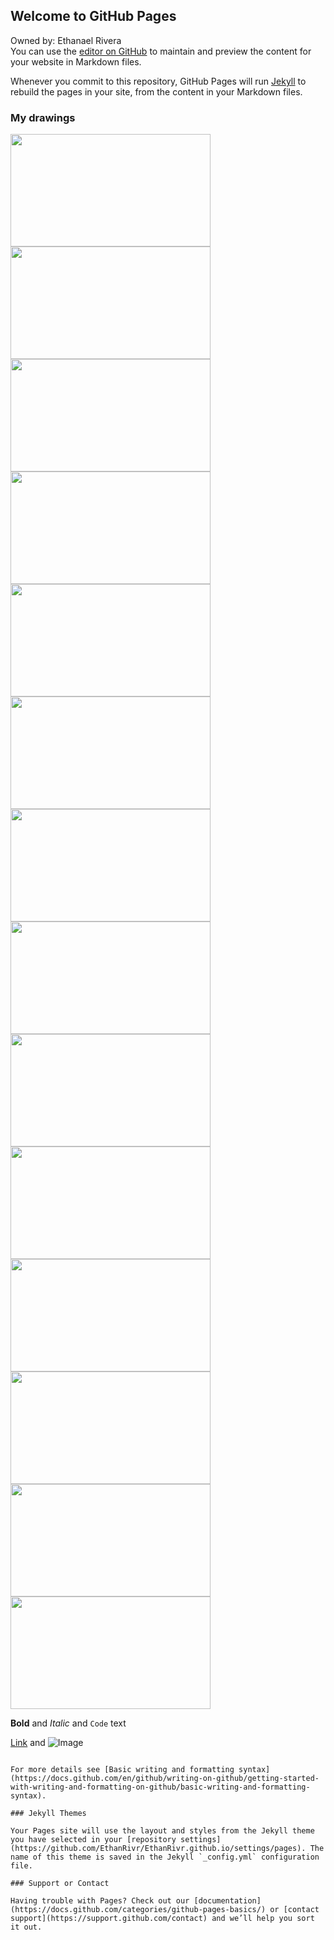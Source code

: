 ## Welcome to GitHub Pages
Owned by: Ethanael Rivera  
You can use the [editor on GitHub](https://github.com/EthanRivr/EthanRivr.github.io/edit/main/README.md) to maintain and preview the content for your website in Markdown files.

Whenever you commit to this repository, GitHub Pages will run [Jekyll](https://jekyllrb.com/) to rebuild the pages in your site, from the content in your Markdown files.



### My drawings





<img src="https://user-images.githubusercontent.com/102717606/162140941-9a0e78fe-d948-4b51-bbab-fd7cdeb344df.png" width="320" height="180"><img src="https://user-images.githubusercontent.com/102717606/162145329-edb185e8-49e3-4a8b-9dbb-db75262dea97.png" width="320" height="180"><img src="https://user-images.githubusercontent.com/102717606/162145333-5e441e17-4aa5-454a-a7ca-b25129ba2044.png" width="320" height="180"><img src="https://user-images.githubusercontent.com/102717606/162145337-63aa2c5e-06c8-44fd-a1d3-6da6f4291d8c.png" width="320" height="180"><img src="https://user-images.githubusercontent.com/102717606/162145346-29ea3f4d-2f8a-47ca-b50e-bd71042edc0e.png" width="320" height="180"><img src="https://user-images.githubusercontent.com/102717606/162145354-f92df470-2ac3-46e9-a6a1-3ab576417ecb.png" width="320" height="180"><img src="https://user-images.githubusercontent.com/102717606/162145360-dc2e4c1c-15ba-471b-808a-910f17e73727.png" width="320" height="180"><img src="https://user-images.githubusercontent.com/102717606/162145369-911465c6-c641-44b0-8d05-d192e1851677.png" width="320" height="180"><img src="https://user-images.githubusercontent.com/102717606/162145378-439bc0cc-0ed9-4196-8bd2-afcc27c091c1.png" width="320" height="180"><img src="https://user-images.githubusercontent.com/102717606/162145390-3d687c9e-9b38-40dd-8f01-69810ee5cd98.png" width="320" height="180"><img src="https://user-images.githubusercontent.com/102717606/162145400-eb661f86-b4ac-45b5-a5eb-009388e3486e.png" width="320" height="180"><img src="https://user-images.githubusercontent.com/102717606/162145412-0205211f-7b87-46bd-a670-43d534a3860f.png" width="320" height="180"><img src="https://user-images.githubusercontent.com/102717606/162145417-1d1db0b9-4d7d-4bce-bdbf-d2b97e509ded.png" width="320" height="180"><img src="https://user-images.githubusercontent.com/102717606/162145558-e541b468-c4ed-4960-ae90-93d5ba850b90.png" width="320" height="180">


**Bold** and _Italic_ and `Code` text

[Link](url) and ![Image](srs)
```

For more details see [Basic writing and formatting syntax](https://docs.github.com/en/github/writing-on-github/getting-started-with-writing-and-formatting-on-github/basic-writing-and-formatting-syntax).

### Jekyll Themes

Your Pages site will use the layout and styles from the Jekyll theme you have selected in your [repository settings](https://github.com/EthanRivr/EthanRivr.github.io/settings/pages). The name of this theme is saved in the Jekyll `_config.yml` configuration file.

### Support or Contact

Having trouble with Pages? Check out our [documentation](https://docs.github.com/categories/github-pages-basics/) or [contact support](https://support.github.com/contact) and we’ll help you sort it out.
